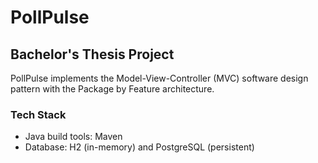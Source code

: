 # PollPulse
## Bachelor's Thesis Project

PollPulse implements the Model-View-Controller (MVC) software design pattern with the Package by Feature architecture.

### Tech Stack
- Java build tools: Maven
- Database: H2 (in-memory) and PostgreSQL (persistent)